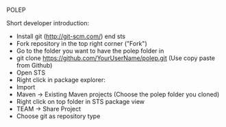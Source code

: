 POLEP

Short developer introduction:
* Install git (http://git-scm.com/) end sts
* Fork repository in the top right corner ("Fork")
* Go to the folder you want to have the polep folder in
* git clone https://github.com/YourUserName/polep.git (Use copy paste from Github)
* Open STS
* Right click in package explorer:
* Import
* Maven -> Existing Maven projects (Choose the polep folder you cloned)
* Right click on top folder in STS package view 
* TEAM -> Share Project
* Choose git as repository type
